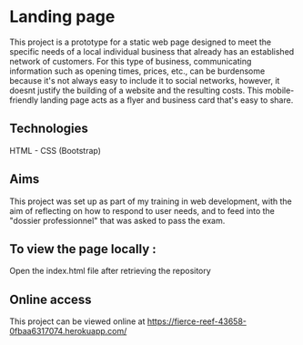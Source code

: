 # Landing page

This project is a prototype for a static web page designed to meet the specific needs of a local individual business that already has an established network of customers. For this type of business, communicating information such as opening times, prices, etc., can be burdensome because it's not always easy to include it to social networks, however, it doesnt justify the building of a website and the resulting costs. This mobile-friendly landing page acts as a flyer and business card that's easy to share.

## Technologies

HTML - CSS (Bootstrap)

## Aims

This project was set up as part of my training in web development, with the aim of reflecting on how to respond to user needs, and to feed into the "dossier professionnel" that was asked to pass the exam.

## To view the page locally :

Open the index.html file after retrieving the repository

## Online access

This project can be viewed online at https://fierce-reef-43658-0fbaa6317074.herokuapp.com/
